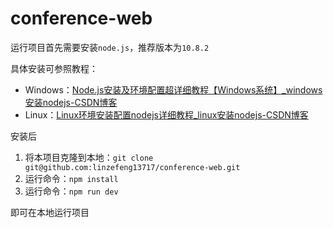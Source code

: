 # conference-web
运行项目首先需要安装`node.js`，推荐版本为`10.8.2`

具体安装可参照教程：

- Windows：[Node.js安装及环境配置超详细教程【Windows系统】_windows 安装nodejs-CSDN博客](https://blog.csdn.net/Nicolecocol/article/details/136788200)
- Linux：[Linux环境安装配置nodejs详细教程_linux安装nodejs-CSDN博客](https://blog.csdn.net/qq_40743057/article/details/139139574)

安装后

1. 将本项目克隆到本地：`git clone git@github.com:linzefeng13717/conference-web.git`
2. 运行命令：`npm install`
3. 运行命令：`npm run dev`

即可在本地运行项目

